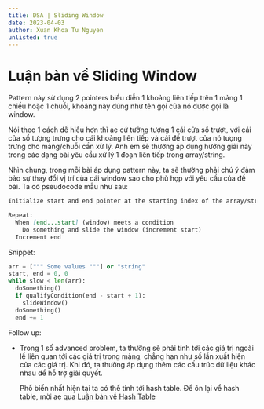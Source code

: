 ```yaml
---
title: DSA | Sliding Window
date: 2023-04-03
author: Xuan Khoa Tu Nguyen
unlisted: true
---
```


# Luận bàn về Sliding Window

Pattern này sử dụng 2 pointers biểu diễn 1 khoảng liên tiếp trên 1 mảng 1 chiều hoặc 1 chuỗi, khoảng
này đúng như tên gọi của nó được gọi là window.

Nói theo 1 cách dễ hiểu hơn thì ae cứ tưởng tượng 1 cái cửa sổ trượt, với cái cửa sổ tượng trưng cho
cái khoảng liên tiếp và cái đế trượt của nó tượng trưng cho mảng/chuỗi cần xử lý. Anh em sẽ thường
áp dụng hướng giải này trong các dạng bài yêu cầu xử lý 1 đoạn liên tiếp trong array/string.

Nhìn chung, trong mỗi bài áp dụng pattern này, ta sẽ thường phải chú ý đảm bảo sự thay đổi vị trí
của cái window sao cho phù hợp với yêu cầu của đề bài. Ta có pseudocode mẫu như sau:

```md
Initialize start and end pointer at the starting index of the array/string

Repeat:
  When [end...start] (window) meets a condition
    Do something and slide the window (increment start)
  Increment end
```

Snippet:

```py
arr = [""" Some values """] or "string"
start, end = 0, 0
while slow < len(arr):
  doSomething()
  if qualifyCondition(end - start + 1):
    slideWindow()
  doSomething()
  end += 1
```

Follow up:
- Trong 1 số advanced problem, ta thường sẽ phải tính tới các giá trị ngoài lề liên quan tới các giá trị trong mảng, chẳng hạn như số lần xuất hiện của các giá trị. Khi đó, ta thường áp dụng thêm các cấu trúc dữ liệu khác nhau để hỗ trợ giải quyết.

  Phổ biến nhất hiện tại ta có thể tính tới hash table. Để ôn lại về hash table, mời ae qua
  [Luận bàn về Hash Table](/dsa/hash-table)
